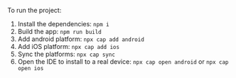 To run the project:
1. Install the dependencies: `npm i`
2. Build the app: `npm run build`
3. Add android platform: `npx cap add android`
4. Add iOS platform: `npx cap add ios`
5. Sync the platforms: `npx cap sync`
6. Open the IDE to install to a real device: `npx cap open android` or `npx cap open ios`